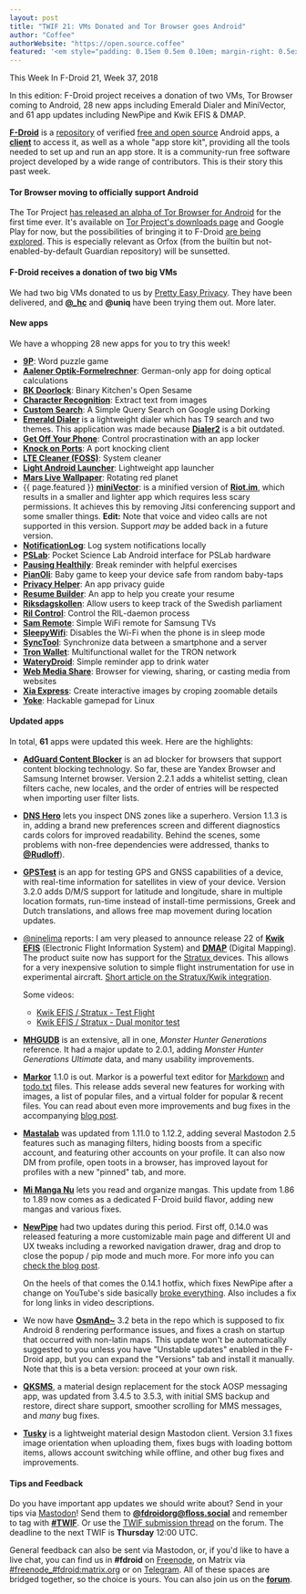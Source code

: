 ```yaml
---
layout: post
title: "TWIF 21: VMs Donated and Tor Browser goes Android"
author: "Coffee"
authorWebsite: "https://open.source.coffee"
featured: '<em style="padding: 0.15em 0.5em 0.10em; margin-right: 0.5ex; box-shadow: 0.1em 0.05em 0.1em rgba(0, 0, 0, 0.3); border-radius: 1em; color: black; background: linear-gradient(orange, yellow);">Featured</em>'
---
```


This Week In F-Droid 21, Week 37, 2018

In this edition: F-Droid project receives a donation of two VMs, Tor Browser coming to Android, 28 new apps including Emerald Dialer and MiniVector, and 61 app updates including NewPipe and Kwik EFIS & DMAP.
<!--more-->

**[F-Droid](https://f-droid.org/)** is a [repository](https://f-droid.org/packages/) of verified [free and open source](https://en.wikipedia.org/wiki/Free_and_open-source_software) Android apps, a **[client](https://f-droid.org/packages/org.fdroid.fdroid/)** to access it, as well as a whole "app store kit", providing all the tools needed to set up and run an app store. It is a community-run free software project developed by a wide range of contributors. This is their story this past week.

#### Tor Browser moving to officially support Android

The Tor Project [has released an alpha of Tor Browser for Android](https://blog.torproject.org/new-alpha-release-tor-browser-android) for the first time ever. It's available on [Tor Project's downloads page](https://www.torproject.org/projects/torbrowser.html.en#downloads-alpha) and Google Play for now, but the possibilities of bringing it to F-Droid [are being explored](https://trac.torproject.org/projects/tor/ticket/27539). This is especially relevant as Orfox (from the builtin but not-enabled-by-default Guardian repository) will be sunsetted.

#### F-Droid receives a donation of two big VMs

We had two big VMs donated to us by [Pretty Easy Privacy](https://www.pep.security). They have been delivered, and **[@\_hc](https://forum.f-droid.org/u/hans)** and **@uniq** have been trying them out. More later.

#### New apps

We have a whopping 28 new apps for you to try this week!

* **[9P](https://f-droid.org/packages/se.tube42.p9.android/)**: Word puzzle game
* **[Aalener Optik-Formelrechner](https://f-droid.org/packages/de.HS_Aalen.don/)**: German-only app for doing optical calculations
* **[BK Doorlock](https://f-droid.org/packages/de.binary_kitchen.doorlock_app/)**: Binary Kitchen's Open Sesame
* **[Character Recognition](https://f-droid.org/packages/org.atai.TessUI/)**: Extract text from images
* **[Custom Search](https://f-droid.org/packages/tyagi.shubham.customsearch/)**: A Simple Query Search on Google using Dorking
* **[Emerald Dialer](https://f-droid.org/packages/ru.henridellal.dialer/)** is a lightweight dialer which has T9 search and two themes. This application was made because **[Dialer2](https://f-droid.org/packages/org.dnaq.dialer2/)** is a bit outdated.
* **[Get Off Your Phone](https://f-droid.org/packages/com.nephi.getoffyourphone/)**: Control procrastination with an app locker
* **[Knock on Ports](https://f-droid.org/packages/me.impa.knockonports/)**: A port knocking client
* **[LTE Cleaner (FOSS)](https://f-droid.org/packages/theredspy15.ltecleanerfoss/)**: System cleaner
* **[Light Android Launcher](https://f-droid.org/packages/com.github.postapczuk.lalauncher/)**: Lightweight app launcher
* **[Mars Live Wallpaper](https://f-droid.org/packages/org.covolunablu.marswallpaper/)**: Rotating red planet
* {{ page.featured }} **[miniVector](https://f-droid.org/packages/com.lavadip.miniVector/)**: is a minified version of **[Riot.im](https://f-droid.org/packages/im.vector.alpha/)**, which results in a smaller and lighter app which requires less scary permissions. It achieves this by removing Jitsi conferencing support and some smaller things. **Edit:** Note that voice and video calls are not supported in this version. Support _may_ be added back in a future version.
* **[NotificationLog](https://f-droid.org/packages/de.jl.notificationlog/)**: Log system notifications locally
* **[PSLab](https://f-droid.org/packages/io.pslab/)**: Pocket Science Lab Android interface for PSLab hardware
* **[Pausing Healthily](https://f-droid.org/packages/org.secuso.privacyfriendlypausinghealthily/)**: Break reminder with helpful exercises
* **[PianOli](https://f-droid.org/packages/com.nicobrailo.pianoli/)**: Baby game to keep your device safe from random baby-taps
* **[Privacy Helper](https://f-droid.org/packages/org.privacyhelper/)**: An app privacy guide
* **[Resume Builder](https://f-droid.org/packages/com.ibrahimyousre.resumebuilder/)**: An app to help you create your resume
* **[Riksdagskollen](https://f-droid.org/packages/se.oandell.riksdagen/)**: Allow users to keep track of the Swedish parliament
* **[Ril Control](https://f-droid.org/packages/com.alaskalinuxuser.rilcontrol/)**: Control the RIL-daemon process
* **[Sam Remote](https://f-droid.org/packages/mkg20001.net.samremote/)**: Simple WiFi remote for Samsung TVs
* **[SleepyWifi](https://f-droid.org/packages/nl.devluuk.sleepywifi/)**: Disables the Wi-Fi when the phone is in sleep mode
* **[SyncTool](https://f-droid.org/packages/theakki.synctool/)**: Synchronize data between a smartphone and a server
* **[Tron Wallet](https://f-droid.org/packages/com.eletac.tronwallet/)**: Multifunctional wallet for the TRON network
* **[WateryDroid](https://f-droid.org/packages/tmendes.com.waterydroid/)**: Simple reminder app to drink water
* **[Web Media Share](https://f-droid.org/packages/com.tobykurien.webmediashare/)**: Browser for viewing, sharing, or casting media from websites
* **[Xia Express](https://f-droid.org/packages/fr.ac_versailles.dane.xiaexpress/)**: Create interactive images by croping zoomable details
* **[Yoke](https://f-droid.org/packages/com.simonramstedt.yoke/)**: Hackable gamepad for Linux

#### Updated apps

In total, **61** apps were updated this week. Here are the highlights:

* **[AdGuard Content Blocker](https://f-droid.org/packages/com.adguard.android.contentblocker/)** is an ad blocker for browsers that support content blocking technology. So far, these are Yandex Browser and Samsung Internet browser. Version 2.2.1 adds a whitelist setting, clean filters cache, new locales, and the order of entries will be respected when importing user filter lists.

* **[DNS Hero](https://f-droid.org/packages/com.gianlu.dnshero/)** lets you inspect DNS zones like a superhero. Version 1.1.3 is in, adding a brand new preferences screen and different diagnostics cards colors for improved readability. Behind the scenes, some problems with non-free dependencies were addressed, thanks to **[@Rudloff](https://forum.f-droid.org/u/rudloff)**).

* **[GPSTest](https://f-droid.org/packages/com.android.gpstest.osmdroid/)** is an app for testing GPS and GNSS capabilities of a device, with real-time information for satellites in view of your device. Version 3.2.0 adds D/M/S support for latitude and longitude, share in multiple location formats, run-time instead of install-time permissions, Greek and Dutch translations, and allows free map movement during location updates.

* [@ninelima](https://forum.f-droid.org/u/ninelima) reports: I am very pleased to announce release 22 of **[Kwik EFIS](https://f-droid.org/packages/player.efis.pfd/)** (Electronic Flight Information System) and **[DMAP](https://f-droid.org/packages/player.efis.mfd/)** (Digital Mapping). The product suite now has support for the [Stratux ](http://stratux.me/) devices. This allows for a very inexpensive solution to simple flight instrumentation for use in experimental aircraft. [Short article on the Stratux/Kwik integration](http://members.iinet.net.au/~ninelima/stratux/).

  Some videos:
  * [Kwik EFIS / Stratux - Test Flight](https://www.youtube.com/watch?v=t6Vnk_rdSzI)
  * [Kwik EFIS / Stratux - Dual monitor test](https://www.youtube.com/watch?v=PzmiZzQZ1EE)

* **[MHGUDB](https://f-droid.org/packages/com.ghstudios.android.mhgendatabase/)** is an extensive, all in one, _Monster Hunter Generations_ reference. It had a major update to 2.0.1, adding _Monster Hunter Generations Ultimate_ data, and many usability improvements.

* **[Markor](https://f-droid.org/packages/net.gsantner.markor/)** 1.1.0 is out. Markor is a powerful text editor for [Markdown](https://commonmark.org) and [todo.txt](http://todotxt.com) files. This release adds several new features for working with images, a list of popular files, and a virtual folder for popular & recent files. You can read about even more improvements and bug fixes in the accompanying [blog post](https://gsantner.net/blog/android/2018/09/09/markor-release-v1.1.html).

* **[Mastalab](https://f-droid.org/packages/fr.gouv.etalab.mastodon/)** was updated from 1.11.0 to 1.12.2, adding several Mastodon 2.5 features such as managing filters, hiding boosts from a specific account, and featuring other accounts on your profile. It can also now DM from profile, open toots in a browser, has improved layout for profiles with a new "pinned" tab, and more. 

* **[Mi Manga Nu](https://f-droid.org/packages/ar.rulosoft.mimanganu/)** lets you read and organize mangas. This update from 1.86 to 1.89 now comes as a dedicated F-Droid build flavor, adding new mangas and various fixes.

* **[NewPipe](https://f-droid.org/packages/org.schabi.newpipe/)** had two updates during this period. First off, 0.14.0 was released featuring a more customizable main page and different UI and UX tweaks including a reworked navigation drawer, drag and drop to close the popup / pip mode and much more. For more info you can [check the blog post](https://newpipe.schabi.org/blog/release/pinned/newpipe-0.14.0-released/).

  On the heels of that comes the 0.14.1 hotfix, which fixes NewPipe after a change on YouTube's side basically [broke everything](https://forum.f-droid.org/t/help-fail-newspipe-why/3800). Also includes a fix for long links in video descriptions.

* We now have **[OsmAnd~](https://f-droid.org/packages/net.osmand.plus/)** 3.2 beta in the repo which is supposed to fix Android 8 rendering performance issues, and fixes a crash on startup that occurred with non-latin maps. This update won't be automatically suggested to you unless you have "Unstable updates" enabled in the F-Droid app, but you can expand the "Versions" tab and install it manually. Note that this is a beta version: proceed at your own risk.

* **[QKSMS](https://f-droid.org/packages/com.moez.QKSMS/)**, a material design replacement for the stock AOSP messaging app, was updated from 3.4.5 to 3.5.3, with initial SMS backup and restore, direct share support, smoother scrolling for MMS messages,  and _many_ bug fixes.

* **[Tusky](https://f-droid.org/packages/com.keylesspalace.tusky/)** is a lightweight material design Mastodon client. Version 3.1 fixes image orientation when uploading them, fixes bugs with loading bottom items, allows account switching while offline, and other bug fixes and improvements.

#### Tips and Feedback

Do you have important app updates we should write about? Send in your tips via [Mastodon](https://joinmastodon.org)! Send them to **[@fdroidorg@floss.social](https://floss.social/@fdroidorg)** and remember to tag with **[#TWIF](https://floss.social/tags/twif)**. Or use the [TWIF submission thread](https://forum.f-droid.org/t/twif-submission-thread) on the forum. The deadline to the next TWIF is **Thursday** 12:00 UTC.

General feedback can also be sent via Mastodon, or, if you'd like to have a live chat, you can find us in **#fdroid** on [Freenode](https://freenode.net), on Matrix via [#freenode_#fdroid:matrix.org](https://matrix.to/#/#freenode_#fdroid:matrix.org) or on [Telegram](https://t.me/joinchat/AlRQekvjWDTuQrCgMYSNVA). All of these spaces are bridged together, so the choice is yours. You can also join us on the **[forum](https://forum.f-droid.org/)**.

